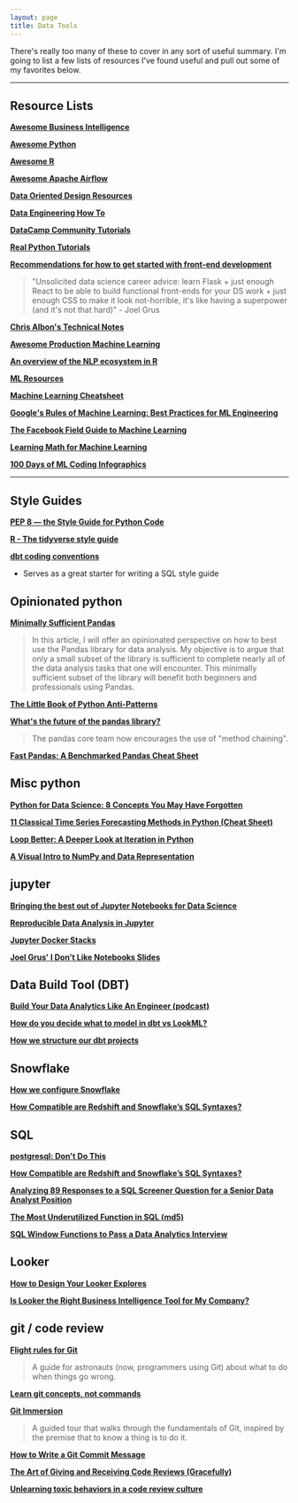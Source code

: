 ```yaml
---
layout: page
title: Data Tools
---
```


There's really too many of these to cover in any sort of useful summary. I'm going to list a few lists of resources I've found useful and pull out some of my favorites below.

---

## Resource Lists

[**Awesome Business Intelligence**](https://github.com/thenaturalist/awesome-business-intelligence)

[**Awesome Python**](https://awesome-python.com/)

[**Awesome R**](https://github.com/qinwf/awesome-R)

[**Awesome Apache Airflow**](https://github.com/jghoman/awesome-apache-airflow)

[**Data Oriented Design Resources**](https://github.com/dbartolini/data-oriented-design)

[**Data Engineering How To**](https://github.com/adilkhash/Data-Engineering-HowTo)

[**DataCamp Community Tutorials**](https://www.datacamp.com/community/tutorials)

[**Real Python Tutorials**](https://realpython.com/)

[**Recommendations for how to get started with front-end development**](https://threader.app/thread/1144173215293591555)

> "Unsolicited data science career advice: learn Flask + just enough React to be able to build functional front-ends for your DS work + just enough CSS to make it look not-horrible, it's like having a superpower (and it's not that hard)" - Joel Grus

[**Chris Albon's Technical Notes**](https://chrisalbon.com/)

[**Awesome Production Machine Learning**](https://github.com/EthicalML/awesome-production-machine-learning)

[**An overview of the NLP ecosystem in R**](http://www.bnosac.be/index.php/blog/87-an-overview-of-the-nlp-ecosystem-in-r-nlproc-textasdata)

[**ML Resources**](https://sgfin.github.io/learning-resources/)

[**Machine Learning Cheatsheet**](https://ml-cheatsheet.readthedocs.io/en/latest/index.html)

[**Google's Rules of Machine Learning: Best Practices for ML Engineering**](http://martin.zinkevich.org/rules_of_ml/rules_of_ml.pdf)

[**The Facebook Field Guide to Machine Learning**](https://research.fb.com/the-facebook-field-guide-to-machine-learning-video-series/)

[**Learning Math for Machine Learning**](https://blog.ycombinator.com/learning-math-for-machine-learning/)

[**100 Days of ML Coding Infographics**](https://github.com/Avik-Jain/100-Days-Of-ML-Code)

---

## Style Guides

[**PEP 8 — the Style Guide for Python Code**](https://pep8.org/)

[**R - The tidyverse style guide**](https://style.tidyverse.org/)

[**dbt coding conventions**](https://github.com/fishtown-analytics/corp/blob/master/dbt_coding_conventions.md)

- Serves as a great starter for writing a SQL style guide

## Opinionated python

[**Minimally Sufficient Pandas**](https://medium.com/dunder-data/minimally-sufficient-pandas-a8e67f2a2428)

> In this article, I will offer an opinionated perspective on how to best use the Pandas library for data analysis. My objective is to argue that only a small subset of the library is sufficient to complete nearly all of the data analysis tasks that one will encounter. This minimally sufficient subset of the library will benefit both beginners and professionals using Pandas.

[**The Little Book of Python Anti-Patterns**](https://docs.quantifiedcode.com/python-anti-patterns/index.html)

[**What's the future of the pandas library?**](https://www.dataschool.io/future-of-pandas/)

> The pandas core team now encourages the use of "method chaining".

[**Fast Pandas: A Benchmarked Pandas Cheat Sheet**](https://github.com/mm-mansour/Fast-Pandas)

## Misc python

[**Python for Data Science: 8 Concepts You May Have Forgotten**](https://towardsdatascience.com/python-for-data-science-8-concepts-you-may-have-forgotten-i-did-825966908393)

[**11 Classical Time Series Forecasting Methods in Python (Cheat Sheet)**](https://machinelearningmastery.com/time-series-forecasting-methods-in-python-cheat-sheet/)

[**Loop Better: A Deeper Look at Iteration in Python**](https://treyhunner.com/2019/06/loop-better-a-deeper-look-at-iteration-in-python/)

[**A Visual Intro to NumPy and Data Representation**](https://jalammar.github.io/visual-numpy/)

## jupyter

[**Bringing the best out of Jupyter Notebooks for Data Science**](https://towardsdatascience.com/bringing-the-best-out-of-jupyter-notebooks-for-data-science-f0871519ca29)

[**Reproducible Data Analysis in Jupyter**](https://jakevdp.github.io/blog/2017/03/03/reproducible-data-analysis-in-jupyter/)

[**Jupyter Docker Stacks**](https://jupyter-docker-stacks.readthedocs.io/en/latest/using/selecting.html)

[**Joel Grus' I Don't Like Notebooks Slides**](https://docs.google.com/presentation/d/1n2RlMdmv1p25Xy5thJUhkKGvjtV-dkAIsUXP-AL4ffI/edit#slide=id.g362da58057_0_1)

## Data Build Tool (DBT)

[**Build Your Data Analytics Like An Engineer (podcast)**](https://www.dataengineeringpodcast.com/dbt-data-analytics-episode-81/)

[**How do you decide what to model in dbt vs LookML?**](https://blog.fishtownanalytics.com/how-do-you-decide-what-to-model-in-dbt-vs-lookml-dca4c79e2304)

[**How we structure our dbt projects**](https://discourse.getdbt.com/t/how-we-structure-our-dbt-projects/355)

## Snowflake

[**How we configure Snowflake**](https://blog.fishtownanalytics.com/how-we-configure-snowflake-fc13f1eb36c4)

[**How Compatible are Redshift and Snowflake’s SQL Syntaxes?**](https://medium.com/@jthandy/how-compatible-are-redshift-and-snowflakes-sql-syntaxes-c2103a43ae84)

## SQL

[**postgresql: Don't Do This**](https://wiki.postgresql.org/wiki/Don%27t_Do_This)

[**How Compatible are Redshift and Snowflake’s SQL Syntaxes?**](https://medium.com/@jthandy/how-compatible-are-redshift-and-snowflakes-sql-syntaxes-c2103a43ae84)

[**Analyzing 89 Responses to a SQL Screener Question for a Senior Data Analyst Position**](https://mattmazur.com/2018/11/12/analyzing-89-responses-to-a-sql-screener-question-for-a-senior-data-analyst-position/)

[**The Most Underutilized Function in SQL (md5)**](https://blog.fishtownanalytics.com/the-most-underutilized-function-in-sql-9279b536ed1a)

[**SQL Window Functions to Pass a Data Analytics Interview**](https://calogica.com/sql/2018/07/01/sql-functions-for-data-analyst-interviews.html)

## Looker

[**How to Design Your Looker Explores**](https://blog.fishtownanalytics.com/how-to-design-your-looker-explores-171e28465add)

[**Is Looker the Right Business Intelligence Tool for My Company?**](https://blog.fishtownanalytics.com/is-looker-the-right-business-intelligence-tool-for-my-company-afc1f750a0f9)

## git / code review

[**Flight rules for Git**](https://github.com/k88hudson/git-flight-rules#git-bash)

> A guide for astronauts (now, programmers using Git) about what to do when things go wrong.

[**Learn git concepts, not commands**](https://dev.to/unseenwizzard/learn-git-concepts-not-commands-4gjc)

[**Git Immersion**](http://gitimmersion.com/index.html)

> A guided tour that walks through the fundamentals of Git, inspired by the premise that to know a thing is to do it.

[**How to Write a Git Commit Message**](https://chris.beams.io/posts/git-commit/)

[**The Art of Giving and Receiving Code Reviews (Gracefully)**](http://www.alexandra-hill.com/2018/06/25/the-art-of-giving-and-receiving-code-reviews/)

[**Unlearning toxic behaviors in a code review culture**](https://www.freecodecamp.org/news/unlearning-toxic-behaviors-in-a-code-review-culture-b7c295452a3c/)
